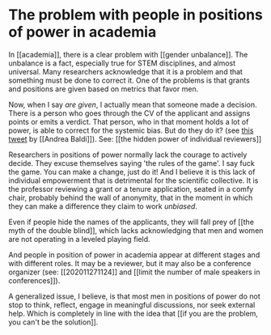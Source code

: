 # The problem with people in positions of power in academia
In [[academia]], there is a clear problem with [[gender unbalance]]. The unbalance is a fact, especially true for STEM disciplines, and almost universal. Many researchers acknowledge that it is a problem and that something must be done to correct it. One of the problems is that grants and positions are given based on metrics that favor men. 

Now, when I say *are given*, I actually mean that someone made a decision. There is a person who goes through the CV of the applicant and assigns points or emits a verdict. That person, who in that moment holds a lot of power, is able to correct for the systemic bias. But do they do it? (see [this tweet](https://twitter.com/calippoebbira/status/1309384279735128064?s=20) by [[Andrea Baldi]]). See: [[the hidden power of individual reviewers]]

Researchers in positions of power normally lack the courage to actively decide. They excuse themselves saying 'the rules of the game'. I say fuck the game. You can make a change, just do it! And I believe it is this lack of individual empowerment that is detrimental for the scientific collective. It is the professor reviewing a grant or a tenure application, seated in a comfy chair, probably behind the wall of anonymity, that in the moment in which they can make a difference they claim to work *unbiased*. 

Even if people hide the names of the applicants, they will fall prey of [[the myth of the double blind]], which lacks acknowledging that men and women are not operating in a leveled playing field. 

And people in position of power in academia appear at different stages and with different roles. It may be a reviewer, but it may also be a conference organizer (see: [[202011271124]] and [[limit the number of male speakers in conferences]]). 

A generalized issue, I believe, is that most men in positions of power do not stop to think, reflect, engage in meaningful discussions, nor seek external help. Which is completely in line with the idea that [[if you are the problem, you can't be the solution]]. 

